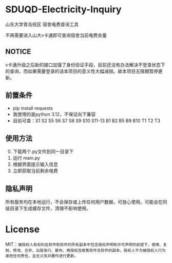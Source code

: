 # SDUQD-Electricity-Inquiry
山东大学青岛校区 宿舍电费查询工具

不再需要进入山大v卡通即可查询宿舍当前电费余量

## NOTICE

v卡通升级之后新的接口加强了身份验证手段，目前还没有办法解决不登录状态下的查询，而如果需要登录的话本项目的意义性大幅减弱。故本项目无限期暂停更新。

## 前置条件

- pip install requests
- 我使用的是python 3.12，不保证向下兼容
- 目前可查：S1 S2 S5 S6 S7 S8 S9 S10 S11-13 B1 B2 B5 B9 B10 T1 T2 T3

## 使用方法

0. 下载两个.py文件到同一目录下
1. 运行 main.py 
2. 根据界面提示输入信息
3. 立即获取当前剩余电费

## 隐私声明

所有服务均在本地运行，不会保存或上传任何用户数据，可放心使用。可能会在同级目录下生成缓存文件，清理不影响使用。

# License

MIT：`被授权人有权利在软件和软件的所有副本中包含版权声明和许可声明的前提下，使用、复制、修改、合并、出版发行、散布、再授权及贩售软件及软件的副本。授权人不为被授权人行为承担任何责任，且无义务对著作进行更新。`

